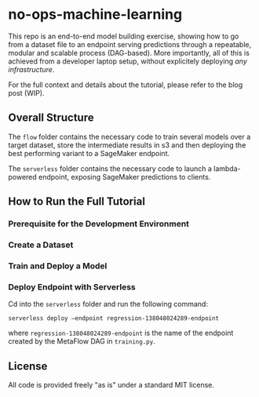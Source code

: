 # no-ops-machine-learning

This repo is an end-to-end model building exercise, showing how to go from a dataset file to 
an endpoint serving predictions through a repeatable, modular and scalable process (DAG-based). 
More importantly, all of this is achieved from a developer laptop setup, without 
explicitely deploying *any infrastructure*.

For the full context and details about the tutorial, please refer to the blog post (WIP).

## Overall Structure

The `flow` folder contains the necessary code to train several models over a target dataset, store the intermediate
results in s3 and then deploying the best performing variant to a SageMaker endpoint.

The `serverless` folder contains the necessary code to launch a lambda-powered endpoint, exposing SageMaker
predictions to clients.


## How to Run the Full Tutorial

### Prerequisite for the Development Environment


### Create a Dataset



### Train and Deploy a Model


### Deploy Endpoint with Serverless

Cd into the `serverless` folder and run the following command:

`serverless deploy —endpoint regression-138048024289-endpoint`

where `regression-138048024289-endpoint` is the name of the endpoint created by the MetaFlow DAG in `training.py`.

## License

All code is provided freely "as is" under a standard MIT license.